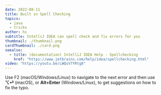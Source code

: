 ```yaml
---
date: 2022-08-11
title: Built in Spell Checking
topics:
  - java
  - tricks
author: hs
subtitle: IntelliJ IDEA can spell check and fix errors for you
thumbnail: ./thumbnail.png
cardThumbnail: ./card.png
seealso:
  - title: (documentation) IntelliJ IDEA Help - Spellchecking
    href: "https://www.jetbrains.com/help/idea/spellchecking.html"
video: "https://youtu.be/LWQsV7YRtg8"
---
```


Use F2 (macOS/Windows/Linux) to navigate to the next error and then use **⌥⏎** (macOS), or **Alt+Enter** (Windows/Linux), to get suggestions on how to fix the typo.
